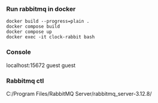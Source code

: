 ### Run rabbitmq in docker 
```
docker build --progress=plain .
docker compose build
docker compose up
docker exec -it clock-rabbit bash
```

### Console
localhost:15672
guest
guest


### Rabbitmq ctl
C:/Program Files/RabbitMQ Server/rabbitmq_server-3.12.8/

